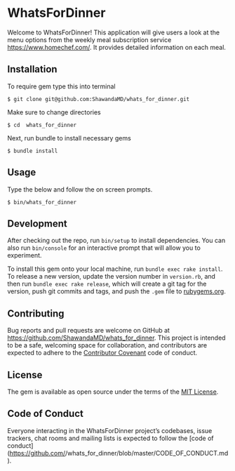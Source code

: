 # WhatsForDinner

Welcome to WhatsForDinner! This application will give users a look at the menu options from the weekly meal subscription service https://www.homechef.com/. It provides detailed information on each meal.

## Installation

To require gem type this into terminal

    $ git clone git@github.com:ShawandaMD/whats_for_dinner.git

Make sure to change directories

    $ cd  whats_for_dinner

Next, run bundle to install necessary gems

    $ bundle install

## Usage

Type the below and follow the on screen prompts.

    $ bin/whats_for_dinner

## Development

After checking out the repo, run `bin/setup` to install dependencies. You can also run `bin/console` for an interactive prompt that will allow you to experiment.

To install this gem onto your local machine, run `bundle exec rake install`. To release a new version, update the version number in `version.rb`, and then run `bundle exec rake release`, which will create a git tag for the version, push git commits and tags, and push the `.gem` file to [rubygems.org](https://rubygems.org).

## Contributing

Bug reports and pull requests are welcome on GitHub at https://github.com/ShawandaMD/whats_for_dinner. This project is intended to be a safe, welcoming space for collaboration, and contributors are expected to adhere to the [Contributor Covenant](http://contributor-covenant.org) code of conduct.

## License

The gem is available as open source under the terms of the [MIT License](https://opensource.org/licenses/MIT).

## Code of Conduct

Everyone interacting in the WhatsForDinner project’s codebases, issue trackers, chat rooms and mailing lists is expected to follow the [code of conduct](https://github.com/<github username>/whats_for_dinner/blob/master/CODE_OF_CONDUCT.md).
